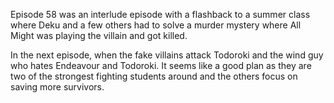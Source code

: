 Episode 58 was an interlude episode with a flashback to a summer class where Deku and a few others had to solve a murder mystery where All Might was playing the villain and got killed. 

In the next episode, when the fake villains attack Todoroki and the wind guy who hates Endeavour and Todoroki. It seems like a good plan as they are two of the strongest fighting students around and the others focus on saving more survivors. 